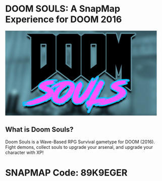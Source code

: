 # DOOM SOULS: A SnapMap Experience for DOOM 2016
![alt text](https://raw.githubusercontent.com/wimmywozzle/SNAPMAP_Doomsouls/master/doomsoulspic.jpg "Doom Souls Main Logo")
## What is Doom Souls?
Doom Souls is a Wave-Based RPG Survival gametype for DOOM (2016). Fight demons, collect souls to upgrade your arsenal, and upgrade your character with XP!
# SNAPMAP Code: 89K9EGER
